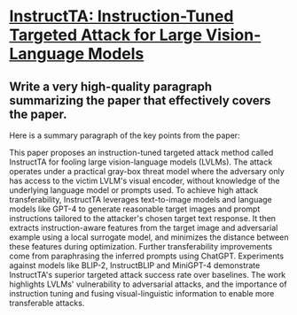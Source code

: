 # [InstructTA: Instruction-Tuned Targeted Attack for Large Vision-Language   Models](https://arxiv.org/abs/2312.01886)

## Write a very high-quality paragraph summarizing the paper that effectively covers the paper.

 Here is a summary paragraph of the key points from the paper:

This paper proposes an instruction-tuned targeted attack method called InstructTA for fooling large vision-language models (LVLMs). The attack operates under a practical gray-box threat model where the adversary only has access to the victim LVLM's visual encoder, without knowledge of the underlying language model or prompts used. To achieve high attack transferability, InstructTA leverages text-to-image models and language models like GPT-4 to generate reasonable target images and prompt instructions tailored to the attacker's chosen target text response. It then extracts instruction-aware features from the target image and adversarial example using a local surrogate model, and minimizes the distance between these features during optimization. Further transferability improvements come from paraphrasing the inferred prompts using ChatGPT. Experiments against models like BLIP-2, InstructBLIP and MiniGPT-4 demonstrate InstructTA's superior targeted attack success rate over baselines. The work highlights LVLMs' vulnerability to adversarial attacks, and the importance of instruction tuning and fusing visual-linguistic information to enable more transferable attacks.
